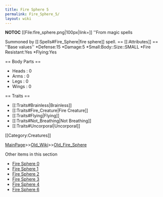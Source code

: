```yaml
---
title: Fire Sphere 5
permalink: Fire_Sphere_5/
layout: wiki
---
```

__NOTOC__
[[File:fire_sphere.png|100px|link=]] ''From magic spells

Summoned by [[:Spells#Fire_Sphere|fire sphere]] spell.
== [[:Attributes]] ==
''Base values''
*Defense:15
*Damage:5
*Small:Body::Size::SMALL
*Fire Resistant:Yes
*Flying:Yes

== Body Parts ==
* Heads : 0
* Arms : 0
* Legs : 0
* Wings : 0

== Traits ==
* [[:Traits#Brainless|Brainless]]
* [[:Traits#Fire_Creature|Fire Creature]]
* [[:Traits#Flying|Flying]]
* [[:Traits#Not_Breathing|Not Breathing]]
* [[:Traits#Uncorporal|Uncorporal]]

[[Category:Creatures]]

[MainPage](/keeperrl_wiki/ "wikilink")>>[Old_Wiki](/keeperrl_wiki/Old_Wiki "wikilink")>>[Old_Fire_Sphere](/keeperrl_wiki/Old_Fire_Sphere "wikilink")

Other items in this section
-    [Fire Sphere 0](/keeperrl_wiki/Fire_Sphere_0 "wikilink")
-    [Fire Sphere 1](/keeperrl_wiki/Fire_Sphere_1 "wikilink")
-    [Fire Sphere 2](/keeperrl_wiki/Fire_Sphere_2 "wikilink")
-    [Fire Sphere 3](/keeperrl_wiki/Fire_Sphere_3 "wikilink")
-    [Fire Sphere 4](/keeperrl_wiki/Fire_Sphere_4 "wikilink")
-    [Fire Sphere 6](/keeperrl_wiki/Fire_Sphere_6 "wikilink")
